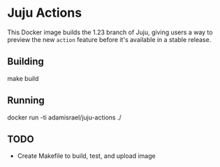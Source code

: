 # Juju Actions

This Docker image builds the 1.23 branch of Juju, giving users a way to preview the new `action` feature before it's available in a stable release.

## Building
make build

## Running
docker run -ti adamisrael/juju-actions ./

## TODO
- Create Makefile to build, test, and upload image
